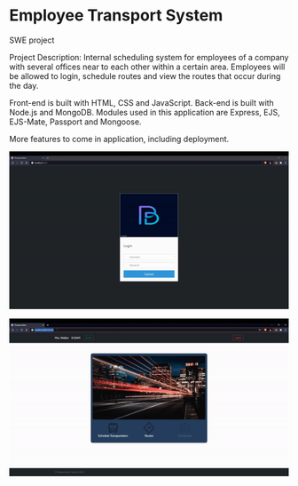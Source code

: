 # Employee Transport System
SWE project


Project Description: Internal scheduling system for employees of a company with several offices near to each other within a certain area. Employees will be allowed to login, schedule routes and view the routes that occur during the day.

Front-end is built with HTML, CSS and JavaScript.
Back-end is built with Node.js and MongoDB. Modules used in this application are Express, EJS, EJS-Mate, Passport and Mongoose.

More features to come in application, including deployment.

![Application Demo](transport.gif)

![Application Demo](transport2.gif)


              
